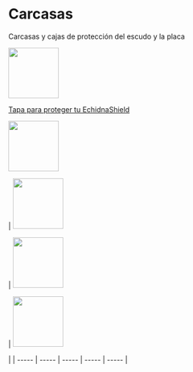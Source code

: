 # Carcasas
Carcasas y cajas de protección del escudo y la placa

[<img src="https://github.com/EchidnaShield/Recursos/blob/master/Dise%C3%B1os3D/Carcasas/TapaShield/Echidnalogo.png" height="100"/> <p> Tapa para proteger tu EchidnaShield </p>](https://github.com/EchidnaShield/Recursos/blob/master/Dise%C3%B1os3D/Carcasas/TapaShield/Tapa_logo.stl)
[<img src="https://github.com/EchidnaShield/Recursos/blob/master/Dise%C3%B1os3D/Carcasas/TapaShield/tapanombre.png" height="100"/> </p>](https://github.com/EchidnaShield/Recursos/blob/master/Dise%C3%B1os3D/Carcasas/TapaShield/tapa_nombre.stl)|
[<img src="https://github.com/EchidnaShield/Recursos/blob/master/Dise%C3%B1os3D/Carcasas/Base_Shield/carcasa.png" height="100"/> </p>](https://github.com/EchidnaShield/Recursos/blob/master/Dise%C3%B1os3D/Carcasas/Base_Shield/Caixa_echidnaShield_001.stl)|
[<img src="https://github.com/EchidnaShield/Recursos/blob/master/Dise%C3%B1os3D/Carcasas/Base_Black/Caixa_Black.png" height="100"/> </p>](https://github.com/EchidnaShield/Recursos/blob/master/Dise%C3%B1os3D/Carcasas/Base_Black/Caixa_EchidnaBlack.stl)|
[<img src="https://github.com/EchidnaShield/Recursos/blob/master/Dise%C3%B1os3D/Carcasas/Base_Black/Caixa_EchidnaBlack_Baixa.png" height="100"/> </p>](https://github.com/EchidnaShield/Recursos/blob/master/Dise%C3%B1os3D/Carcasas/Base_Black/Caixa_EchidnaBlack_Baixa.stl)|
| ----- | ----- | ----- | ----- | ----- |

